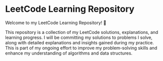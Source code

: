 # LeetCode Learning Repository

Welcome to my LeetCode Learning Repository! 🎉

This repository is a collection of my LeetCode solutions, explanations, and learning progress. I will be committing my solutions to problems I solve, along with detailed explanations and insights gained during my practice. This is part of my ongoing effort to improve my problem-solving skills and enhance my understanding of algorithms and data structures.
